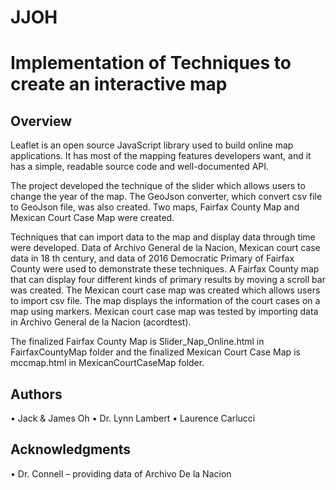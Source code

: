 # JJOH
# Implementation of Techniques to create an interactive map


## Overview

Leaflet is an open source JavaScript library used to build online map applications. It has most of the mapping features developers want, and it has a simple, readable source code and well-documented API. 

The project developed the technique of the slider which allows users to change the year of the map. The GeoJson converter, which convert csv file to GeoJson file, was also created. Two maps, Fairfax County Map and Mexican Court Case Map were created.

Techniques that can import data to the map and display data through time were developed. Data of Archivo General de la Nacion, Mexican court case data in 18 th century, and data of 2016 Democratic Primary of Fairfax County were used to demonstrate these techniques. A Fairfax County map that can display four different kinds of primary results by moving a scroll bar was created. The Mexican court case map was created which allows users to import csv file. The map displays the information of the court cases on a map using markers. Mexican court case map was tested by importing data in Archivo General de la Nacion (acordtest).

The finalized Fairfax County Map is Slider_Nap_Online.html in FairfaxCountyMap folder and the finalized Mexican Court Case Map is mccmap.html in MexicanCourtCaseMap folder. 


## Authors

•	Jack & James Oh
•	Dr. Lynn Lambert
•	Laurence Carlucci


## Acknowledgments

•	Dr. Connell – providing data of Archivo De la Nacion

